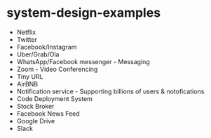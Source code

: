# system-design-examples

* Netflix
* Twitter
* Facebook/Instagram
* Uber/Grab/Ola
* WhatsApp/Facebook messenger - Messaging
* Zoom - Video Conferencing
* Tiny URL
* AirBNB
* Notification service - Supporting billions of users & notofications
* Code Deployment System
* Stock Broker
* Facebook News Feed
* Google Drive
* Slack

